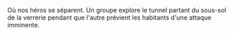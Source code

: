 Où nos héros se séparent. Un groupe explore le tunnel partant du sous-sol de la
verrerie pendant que l'autre prévient les habitants d'une attaque imminente.
